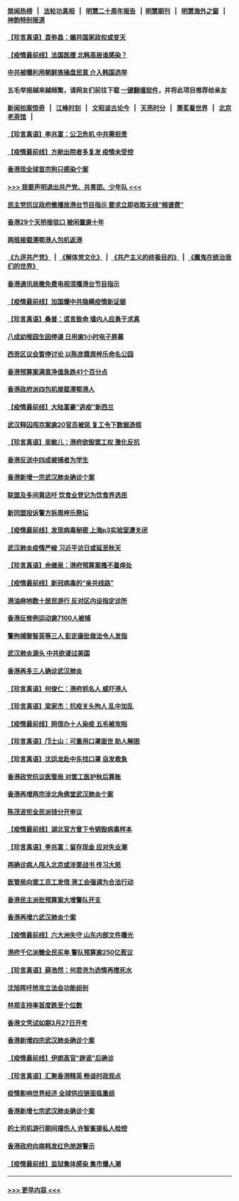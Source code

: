 #### [禁闻热榜](热点新闻.md?=0)  &nbsp;&nbsp;|&nbsp;&nbsp; [法轮功真相](https://github.com/gfw-breaker/truth/blob/master/README.md?=0) &nbsp;&nbsp;|&nbsp;&nbsp; [明慧二十周年报告](https://github.com/gfw-breaker/mh-reports/blob/master/README.md?=0) &nbsp;&nbsp;|&nbsp;&nbsp;[明慧期刊](https://github.com/gfw-breaker/mh-qikan) &nbsp;&nbsp;|&nbsp;&nbsp; [明慧海外之窗](https://github.com/gfw-breaker/mh-news/blob/master/README.md?=0) &nbsp;&nbsp;|&nbsp;&nbsp; [神韵特别报道](https://github.com/gfw-breaker/mh-news/blob/master/shenyun.md?=0)
#### [【珍言真语】袁弥昌：媚共国家政权或变天](../pages/nsc415/n11923199.md?t=03082131) 
#### [【疫情最前线】法国医援 北韩高层谁感染？](../pages/nsc415/n11920850.md?t=03082131) 
#### [中共被曝利用朝鲜族操盘民意 介入韩国选举](../pages/nsc415/n11921006.md?t=03082131) 
#### 五毛举报越来越频繁，请网友们前往下载 [一键翻墙软件](https://github.com/gfw-breaker/ssr-accounts)，并将此项目推荐给亲友
#### [新闻拍案惊奇](https://github.com/gfw-breaker/banned-news/blob/master/pages/link4.md) &nbsp;&nbsp;|&nbsp;&nbsp; [江峰时刻](https://github.com/gfw-breaker/banned-news/blob/master/pages/link4.md) &nbsp;&nbsp;|&nbsp;&nbsp; [文昭谈古论今](https://github.com/gfw-breaker/banned-news/blob/master/pages/link4.md) &nbsp;&nbsp;|&nbsp;&nbsp; [天亮时分](https://github.com/gfw-breaker/banned-news/blob/master/pages/link4.md) &nbsp;&nbsp;|&nbsp;&nbsp; [萧茗看世界](https://github.com/gfw-breaker/banned-news/blob/master/pages/link4.md) &nbsp;&nbsp;|&nbsp;&nbsp; [北京老茶馆](https://github.com/gfw-breaker/banned-news/blob/master/pages/link4.md) &nbsp;&nbsp;|&nbsp;&nbsp; 
#### [【珍言真语】李兆富：公卫危机 中共需担责](../pages/nsc415/n11920422.md?t=03082131) 
#### [【疫情最前线】方舱出院者多复发 疫情未受控](../pages/nsc415/n11918637.md?t=03082131) 
#### [香港现全球首宗狗只感染个案](../pages/nsc415/n11918710.md?t=03082131) 
#### [>>> 我要声明退出共产党、共青团、少年队 <<<](https://github.com/begood0513/goodnews/blob/master/quit/letter.md) 
#### [民主党抗议政府撤播放港台节目指示 要求立即收取无线“频谱费”](../pages/nsc415/n11918681.md?t=03082131) 
#### [香港29个天桥接驳口 被闲置逾十年](../pages/nsc415/n11918654.md?t=03082131) 
#### [两班接载滞鄂港人包机返港](../pages/nsc415/n11915855.md?t=03082131) 
#### [《九评共产党》](https://github.com/begood0513/9ping.md/blob/master/README.md) &nbsp;|&nbsp; [《解体党文化》](../../../../jtdwh.md/blob/master/README.md)  &nbsp;|&nbsp; [《共产主义的终极目的》](../../../../gczydzjmd.md/blob/master/README.md) &nbsp;|&nbsp; [《魔鬼在统治我们的世界》](../../../../mgztzwmdsj.md/blob/master/README.md) 
#### [香港通讯局撤免费电视须播港台节目指示](../pages/nsc415/n11915831.md?t=03082131) 
#### [【疫情最前线】加国爆中共隐瞒疫情新证据](../pages/nsc415/n11915482.md?t=03082131) 
#### [【珍言真语】桑普：谎言致命 墙内人应勇于求真](../pages/nsc415/n11915169.md?t=03082131) 
#### [八成幼稚园生因停课 日用逾1小时电子屏幕](../pages/nsc415/n11913263.md?t=03082131) 
#### [西贡区议会暂停讨论 以陈彦霖周梓乐命名公园](../pages/nsc415/n11913248.md?t=03082131) 
#### [香港预算案满意净值急跌41个百分点](../pages/nsc415/n11913236.md?t=03082131) 
#### [香港政府派四包机接载滞鄂港人](../pages/nsc415/n11913211.md?t=03082131) 
#### [【疫情最前线】大陆富豪“逃疫”新西兰](../pages/nsc415/n11913160.md?t=03082131) 
#### [武汉释囚闯京案逾20官员被惩 复工令下数据造假](../pages/nsc415/n11912743.md?t=03082131) 
#### [【珍言真语】吴敏儿：港府欲毁罢工权 激化反抗](../pages/nsc415/n11912457.md?t=03082131) 
#### [香港反送中四成被捕者为学生](../pages/nsc415/n11910730.md?t=03082131) 
#### [香港新增一宗武汉肺炎确诊个案](../pages/nsc415/n11910724.md?t=03082131) 
#### [联盟及多间黄店吁 饮食业登记为饮食界选民](../pages/nsc415/n11910718.md?t=03082131) 
#### [新同盟投诉警方拆周梓乐祭坛](../pages/nsc415/n11910707.md?t=03082131) 
#### [【疫情最前线】发现病毒秘密 上海p3实验室遭关闭](../pages/nsc415/n11910640.md?t=03082131) 
#### [武汉肺炎疫情严峻 习近平访日或延至秋天](../pages/nsc415/n11910570.md?t=03082131) 
#### [【珍言真语】佘继泉：港府预算案搔不着痒处](../pages/nsc415/n11910011.md?t=03082131) 
#### [【疫情最前线】新冠病毒的“亲共线路”](../pages/nsc415/n11907734.md?t=03082131) 
#### [港油麻地数十居民游行 反对区内设指定诊所](../pages/nsc415/n11907900.md?t=03082131) 
#### [香港反修例运动逾7100人被捕](../pages/nsc415/n11907922.md?t=03082131) 
#### [警拘捕黎智英等三人 彭定康批做法令人发指](../pages/nsc415/n11907905.md?t=03082131) 
#### [武汉肺炎源头 中共欲诿过美国](../pages/nsc415/n11907665.md?t=03082131) 
#### [香港再多三人确诊武汉肺炎](../pages/nsc415/n11907846.md?t=03082131) 
#### [【珍言真语】何俊仁：港府抓名人 威吓港人](../pages/nsc415/n11907561.md?t=03082131) 
#### [【珍言真语】梁家杰：抗疫关头拘人 乱中加乱](../pages/nsc415/n11907444.md?t=03082131) 
#### [【疫情最前线】网信办十人染疫 五毛被攻陷](../pages/nsc415/n11903757.md?t=03082131) 
#### [【珍言真语】邝士山：可重用口罩面世 助人解困](../pages/nsc415/n11903875.md?t=03082131) 
#### [【珍言真语】沈运龙赴中东找口罩 自发救急](../pages/nsc415/n11903291.md?t=03082131) 
#### [香港政党抗议医管局 对罢工医护秋后算账](../pages/nsc415/n11901746.md?t=03082131) 
#### [香港再增两宗涉北角佛堂武汉肺炎个案](../pages/nsc415/n11901737.md?t=03082131) 
#### [陈茂波拒全民派钱分开审议](../pages/nsc415/n11901672.md?t=03082131) 
#### [【疫情最前线】湖北官方曾下令销毁病毒样本](../pages/nsc415/n11901518.md?t=03082131) 
#### [【珍言真语】李兆富：留存现金 应对失业潮](../pages/nsc415/n11901448.md?t=03082131) 
#### [两确诊病人闯入北京或涉栗战书 传习大怒](../pages/nsc415/n11901180.md?t=03082131) 
#### [医管局向罢工员工发信 港工会强调为合法行动](../pages/nsc415/n11898870.md?t=03082131) 
#### [香港民主派批预算案大增警队开支](../pages/nsc415/n11898813.md?t=03082131) 
#### [香港再增六武汉肺炎个案](../pages/nsc415/n11898843.md?t=03082131) 
#### [【疫情最前线】六大洲失守 山东内部文件曝光](../pages/nsc415/n11898455.md?t=03082131) 
#### [港府千亿派糖全民买单 警队预算逾250亿惹议](../pages/nsc415/n11898608.md?t=03082131) 
#### [【珍言真语】薛浩然：何君尧为选情再搅死水](../pages/nsc415/n11898269.md?t=03082131) 
#### [沈旭晖吁抢攻立法会功能组别](../pages/nsc415/n11896084.md?t=03082131) 
#### [林郑支持率首度跌至个位数](../pages/nsc415/n11896058.md?t=03082131) 
#### [香港文凭试如期3月27日开考](../pages/nsc415/n11896055.md?t=03082131) 
#### [香港新增四宗武汉肺炎确诊个案](../pages/nsc415/n11896040.md?t=03082131) 
#### [【疫情最前线】伊朗高官“辟谣”后确诊](../pages/nsc415/n11895902.md?t=03082131) 
#### [【珍言真语】汇聚香港精英 畅谈时政观点](../pages/nsc415/n11895733.md?t=03082131) 
#### [疫情影响世界经济 全球供应链面临重组](../pages/nsc415/n11895634.md?t=03082131) 
#### [香港新增七宗武汉肺炎确诊个案](../pages/nsc415/n11893498.md?t=03082131) 
#### [的士司机游行期间撞伤人 许智峯提私人检控](../pages/nsc415/n11893483.md?t=03082131) 
#### [香港政府向南韩发红色旅游警示](../pages/nsc415/n11893398.md?t=03082131) 
#### [【疫情最前线】监狱集体感染 集市爆人潮](../pages/nsc415/n11893181.md?t=03082131) 

----
#### [ >>> 更早内容 <<< ](../indexes/nsc415-earlier.md)
